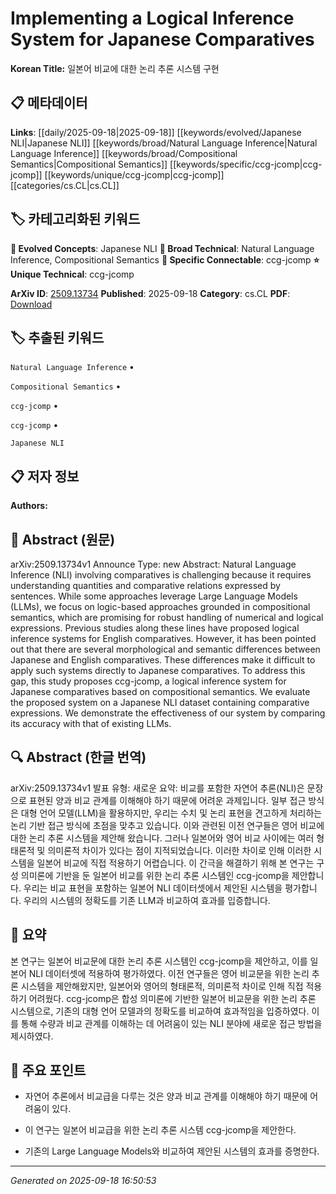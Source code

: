 
# Implementing a Logical Inference System for Japanese Comparatives

**Korean Title:** 일본어 비교에 대한 논리 추론 시스템 구현

## 📋 메타데이터

**Links**: [[daily/2025-09-18|2025-09-18]] [[keywords/evolved/Japanese NLI|Japanese NLI]] [[keywords/broad/Natural Language Inference|Natural Language Inference]] [[keywords/broad/Compositional Semantics|Compositional Semantics]] [[keywords/specific/ccg-jcomp|ccg-jcomp]] [[keywords/unique/ccg-jcomp|ccg-jcomp]] [[categories/cs.CL|cs.CL]]

## 🏷️ 카테고리화된 키워드
**🚀 Evolved Concepts**: Japanese NLI
**🔬 Broad Technical**: Natural Language Inference, Compositional Semantics
**🔗 Specific Connectable**: ccg-jcomp
**⭐ Unique Technical**: ccg-jcomp

**ArXiv ID**: [2509.13734](https://arxiv.org/abs/2509.13734)
**Published**: 2025-09-18
**Category**: cs.CL
**PDF**: [Download](https://arxiv.org/pdf/2509.13734.pdf)


## 🏷️ 추출된 키워드



`Natural Language Inference` • 

`Compositional Semantics` • 

`ccg-jcomp` • 

`ccg-jcomp` • 

`Japanese NLI`



## 📋 저자 정보

**Authors:** 

## 📄 Abstract (원문)

arXiv:2509.13734v1 Announce Type: new 
Abstract: Natural Language Inference (NLI) involving comparatives is challenging because it requires understanding quantities and comparative relations expressed by sentences. While some approaches leverage Large Language Models (LLMs), we focus on logic-based approaches grounded in compositional semantics, which are promising for robust handling of numerical and logical expressions. Previous studies along these lines have proposed logical inference systems for English comparatives. However, it has been pointed out that there are several morphological and semantic differences between Japanese and English comparatives. These differences make it difficult to apply such systems directly to Japanese comparatives. To address this gap, this study proposes ccg-jcomp, a logical inference system for Japanese comparatives based on compositional semantics. We evaluate the proposed system on a Japanese NLI dataset containing comparative expressions. We demonstrate the effectiveness of our system by comparing its accuracy with that of existing LLMs.

## 🔍 Abstract (한글 번역)

arXiv:2509.13734v1 발표 유형: 새로운
요약: 비교를 포함한 자연어 추론(NLI)은 문장으로 표현된 양과 비교 관계를 이해해야 하기 때문에 어려운 과제입니다. 일부 접근 방식은 대형 언어 모델(LLM)을 활용하지만, 우리는 수치 및 논리 표현을 견고하게 처리하는 논리 기반 접근 방식에 초점을 맞추고 있습니다. 이와 관련된 이전 연구들은 영어 비교에 대한 논리 추론 시스템을 제안해 왔습니다. 그러나 일본어와 영어 비교 사이에는 여러 형태론적 및 의미론적 차이가 있다는 점이 지적되었습니다. 이러한 차이로 인해 이러한 시스템을 일본어 비교에 직접 적용하기 어렵습니다. 이 간극을 해결하기 위해 본 연구는 구성 의미론에 기반을 둔 일본어 비교를 위한 논리 추론 시스템인 ccg-jcomp을 제안합니다. 우리는 비교 표현을 포함하는 일본어 NLI 데이터셋에서 제안된 시스템을 평가합니다. 우리의 시스템의 정확도를 기존 LLM과 비교하여 효과를 입증합니다.

## 📝 요약

본 연구는 일본어 비교문에 대한 논리 추론 시스템인 ccg-jcomp을 제안하고, 이를 일본어 NLI 데이터셋에 적용하여 평가하였다. 이전 연구들은 영어 비교문을 위한 논리 추론 시스템을 제안해왔지만, 일본어와 영어의 형태론적, 의미론적 차이로 인해 직접 적용하기 어려웠다. ccg-jcomp은 합성 의미론에 기반한 일본어 비교문을 위한 논리 추론 시스템으로, 기존의 대형 언어 모델과의 정확도를 비교하여 효과적임을 입증하였다. 이를 통해 수량과 비교 관계를 이해하는 데 어려움이 있는 NLI 분야에 새로운 접근 방법을 제시하였다.

## 🎯 주요 포인트


- 자연어 추론에서 비교급을 다루는 것은 양과 비교 관계를 이해해야 하기 때문에 어려움이 있다.

- 이 연구는 일본어 비교급을 위한 논리 추론 시스템 ccg-jcomp을 제안한다.

- 기존의 Large Language Models와 비교하여 제안된 시스템의 효과를 증명한다.


---

*Generated on 2025-09-18 16:50:53*